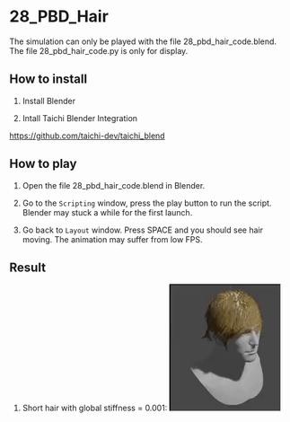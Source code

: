# 28_PBD_Hair

The simulation can only be played with the file 28_pbd_hair_code.blend. The file 28_pbd_hair_code.py is only for display. 

## How to install

1. Install Blender 

2. Intall Taichi Blender Integration 

https://github.com/taichi-dev/taichi_blend


## How to play 

1. Open the file 28_pbd_hair_code.blend in Blender. 

2. Go to the ``Scripting`` window, press the play button to run the script. Blender may stuck a while for the first launch.

3. Go back to ``Layout`` window. Press SPACE and you should see hair moving. The animation may suffer from low FPS. 

## Result

1. Short hair with global stiffness = 0.001:  ![grab-landing-page](https://github.com/loOong-Cheng/HairSimulation--Physics-based-simulation-of-computer-graphics/blob/main/ezgif-7-182873e7ee3d.gif)
